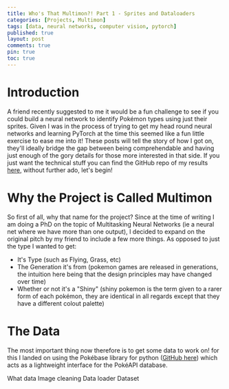 ```yaml
---
title: Who's That Multimon?! Part 1 - Sprites and Dataloaders
categories: [Projects, Multimon]
tags: [data, neural networks, computer vision, pytorch]
published: true
layout: post
comments: true
pin: true
toc: true
---
```


# Introduction
A friend recently suggested to me it would be a fun challenge to see if you could build a neural network to identify Pokémon types using just their sprites. Given I was in the process of trying to get my head round neural networks and learning PyTorch at the time this seemed like a fun little exercise to ease me into it! These posts will tell the story of how I got on, they'll ideally bridge the gap between being comprehendable and having just enough of the gory details for those more interested in that side. If you just want the technical stuff you can find the GitHub repo of my results [here](https://github.com/ImperialSquid/Multimon), without further ado, let's begin!

# Why the Project is Called Multimon
So first of all, why that name for the project? Since at the time of writing I am doing a PhD on the topic of Multitasking Neural Networks (ie a neural net where we have more than one output), I decided to expand on the original pitch by my friend to include a few more things. As opposed to just the type I wanted to get: 
- It's Type (such as Flying, Grass, etc)
- The Generation it's from (pokemon games are released in generations, the intuition here being that the design principles may have changed over time)
- Whether or not it's a "Shiny" (shiny pokemon is the term given to a rarer form of each pokémon, they are identical in all regards except that they have a different colout palette)

# The Data
The most important thing now therefore is to get some data to work on! for this I landed on using the Pokébase library for python ([GitHub here](https://github.com/PokeAPI/pokebase)) which acts as a lightweight interface for the PokéAPI database.










What data
Image cleaning
Data loader
Dataset
